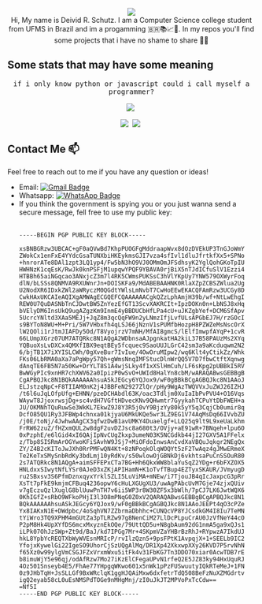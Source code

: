 <p align="center"> 
  <img src="https://media2.giphy.com/media/2IudUHdI075HL02Pkk/giphy.gif?cid=ecf05e47tscqps0m9i2jyfzz7ywzqrsx0z3wcrt5h4k7k5f5&ep=v1_gifs_search&rid=giphy.gif&ct=g"/><br
  <samp>Hi, My name is Deivid R. Schutz. I am a Computer Science college student from UFMS in Brazil and im a progamming 🇧🇷📚📈🔬. In my repos you'll find some projects that i have no shame to share 🤧🤧
 
## Some stats that may have some meaning
<p align="center">
    <p align="center">
        <samp> if i only know python or javascript could i call myself a programmer?
    <p/>   
          <p align="center">
            <img align="center" src="https://github-readme-stats.vercel.app/api/top-langs/?username=DeividReinkeSchiitz&size_weight=0.5&count_weight=0.5&hide_border=true&theme=transparent&hide=javascript,html&langs_count=8&layout=compact" > <img/>
          <p/>
   

<p/>

  
<p align="center">
 <img align="center" src="https://github-readme-streak-stats.herokuapp.com?user=DeividReinkeSchiitz&theme=transparent&hide_border=true" > <img/>
 <img align="center" src="https://github-readme-stats.vercel.app/api?username=DeividReinkeSchiitz&theme=transparent&show_icons=true&hide_border=true" > <img/>
<p/>

## Contact Me 📫
Feel free to reach out to me if you have any question or ideas!
- Email: [![Gmail Badge](https://img.shields.io/badge/-deividrs34@gmail.com-c14438?style=flat-square&logo=Gmail&logoColor=white&link=mailto:deividrs34@gmail.com)](mailto:deividrs34@gmail.com)
- Whatsapp: [![WhatsApp Badge](https://img.shields.io/badge/(66)%20996721039-25D366?style=flat-square&logo=Whatsapp&logoColor=white&link=https://wa.me/5566996721039?text=Hi)](https://wa.me/5566996721039?text=Hi)
- If you think the government is spying you or you just wanna send a secure message, fell free to use my public key: <br/><br/>
  ```
  -----BEGIN PGP PUBLIC KEY BLOCK-----

  xsBNBGRzw3UBCAC+gF0aQVwBd7KhpPUOGFgMddraapWvx8dOzDVEkUP3TnGJoWmY
  ZWokCx1enFxE4YYdcGsaTUNXbiHKEykmsGJI7vza4sfIvl1dluJfrtkfXx5+SPNo
  +hnrorATe8DAl1zpt3LQ1yp4/Fw5bN3hO9VJ0OMmOmJFSdhsyK2YglQohGKoTpIU
  HWHNzK1cqEsK/RwJk0knPSFjM1upqwYPQF9YBAVA0rjBiX5nTJdICfuSlV1Ezzi4
  HTBBh65aiNGqcao3ANxjcZ3m7l4RK5CWmsPUKSsC3hVlYKpUy7YNW579OXWyrFoq
  dlN/bLSSs8QNMVA9RXUWnrJn+DOISKFa9/MdABEBAAHNK0RlaXZpZCBSZWlua2Ug
  U2NodXR6IDxkZWl2aWRyczM0QGdtYWlsLmNvbT7CwHoEEwEKACQFAmRzw3UCGy8D
  CwkHAxUKCAIeAQIXgAMWAgECGQEFCQAAAAAACgkQZzLphAmjH39b/wf+NtLwEhgI
  REW0U7QuDASNbTnCJDwtBW5ZnYezEfGT13ScvXAKRCIt+IpzDOKn0n+LbNSJ8xHq
  bVElyDM6InsUkQ9ugAZgzKm9InmE4yBBDUCbHfLPa4cU+uJKZgbYef+DCM6SfApv
  5UcrcYNltd3XAa5MEJj+JqZ8m3qcQqFW9n2yLNmzIfjLvfULsAPGbEJ7H/rzGOcI
  s9BYToN8WU+M+Pri/5W7VHbxfh4qLSJ66jNznV1sPUMfbHozpH8PZWZeMsNscOrX
  lW2QOli1rJtmJIAFDy5Od/T8VyojrzV7mNH/MfAI8gmcS/lElfImwpfAYqP+1cvR
  66LUmpXGrz07UM7ATQRkc8N1AQgA2WDbnsaAJpgnkatHA2kiL37B58PAUzMs2XYq
  YQBuoXsLvDXCx4QMXfIBX9eqtBEy5fcquec9SaoUUJLGrC42sm3a9aKcduqwm2N2
  6/bjTB1X7iXYISLCWh/0gXveBur7IvIue/4OwOruMIpw2/wq6Klt4yCtikZz/Whk
  FKs06LbRMA0aXa7aPgWpy57Qh+gWmsNnqIMFStucDlnWrQQ5V7D7fbwCtftXqnwg
  dAnqTE6FB5N7a50Kw+DrYLT8S1A4wjSLky4f1xXSlHmCuh/LF6sKpg2pUBBkI5RV
  BwWGyPIc9xnHR7chXWV62a0IpizP0wSvO+UWId8HalYn8cbM/wARAQABwsGEBBgB
  CgAPBQJkc8N1BQkAAAAAAhsuASkJEGcy6YQJox9/wF0gBBkBCgAGBQJkc8N1AAoJ
  ELJstzqNpC+F8TIIAM0nK2j4JBBFeN2927ZlQr/pHy9WgAzTWQVVxJuZWJ26IZHJ
  /t6l6uJqLOfpUfg+EHNN/pzeDCHAbdl63K/oac3Tdljm0XuIaIbPvPVU4+O16Vqs
  WAywT8JjoxrwsjDg+sc4vdH7VGftHDvecKNv9QHwmtr7GyykahTCPuYtDbFWEH+a
  JU/OKMNhTQuRuwSe3WkKL7EkwZ9J8Y3R5j0vY9BjzYy80k5yY5q3CqjCb0umir8q
  DcfO85QU1Ry3JFBWp4chnxa01kjyaU6MkUKQe5wr3LZ9EG1V74AqMsDq66IVvbZU
  /j0E/toNj/4JwhwAAgCX3qfwzDwB1avUMKY4Duaelgf+LLQ25q9lt9L9xeUaLkhm
  FrRW62zuZ/fHZxmQUL2w8dgF2uvDZJsc8a680t3/OVjy+aE91wR+7BNqeh+lpu6O
  0xPzphE/e6lGid4xI6QAjIpNvCUgZkxp3umeN03K5NCGdkb44jI27GXV5A1FFelx
  z/Tbp8SISRmArOGYwoKFiSAvhW9JSj7+MiOFdoInwsAnCvdXaVBQuJqkgr2NEgQx
  ZY/Z4B2cKIToJwJXh0RrPMFwQN4Kt+8zNPoqkOlqWOQYt5zF2TwAqz4gJMwERmeX
  Te2KeTxSMySnbRdKy3bdLmj10yRdKv/s50wlowOjGBNkDj6vkhtsaPuCnSSOuR80
  2s7ATQRkc8N1AQgA+aimSFFEPxCTa7BG+Hh6QkxWW8blaYuSqZ2YDg+r6bFXZOX5
  HNLdxxSIwytNfLYSr0AJeD3xZKjAPIHamN+K1oTvfTBup4EZTyxSKAUR/JVmyugD
  ru2SBxsv3S6PfmDznxqyxYrklSZLI5LuViMA+mNEw/i7TjouJB4qIcJaxpcG3pRr
  XsTt7pFkE9kmjmCFBuq4236opwY6cHuLXGUgXU3/uwAgPAbcUvM7Gje74zjxQUiv
  v7gEczuQzlXuglG8blUuwPnTH7v6ii5WP3r8W30ZF5x3bWlh/7pCJ7LK6JwtWQX6
  0KhIGfZ+sRbO9WFkoPHjI3l3O8mPNqG0Z0xV2QARAQABwsGEBBgBCgAPBQJkc8N1
  BQkAAAAAAhsuASkJEGcy6YQJox9/wF0gBBkBCgAGBQJkc8N1AAoJEEPt4qO3cPZe
  Yx8IAKxN1E+DWdpbc/4oSqhVN7ZZbrmaDbhhc+CUNQcVP8YJCsdkGM4I8Iu7TeMN
  tYiWro3TQ9XPHM4mGUtZa3pTLRZw97g8NenCiM27LlDcPLpuCrAU0JzVfNeY44cO
  P2pM8Hk4UpXYfDS6mcxMxyznEkOQe/79UttQD5u+N8gbAum92dG1nmA5ga9xQJs1
  iLPk07OhJzSWp+Zt9d/BaJ/kd7IPGg7Mr+4SKpmVZaYHBrBzRhJ+RYpwzA7IkdUJ
  hkL8YpbYcREQTXbWyWVEsnMRIcP/rvIlzQzn5+9psFPtK1AvpqjX+1+SEELb9IC2
  YfojxKywelGi22IgeSO9UhorCjSzUQgAlMq/DR1Xp42XkxwpXXy26KVD7P5rvNhN
  f65Xz0w99ylgVmCSGJFZxVrxmWxu5itFk4v31FbKG7Tn3DDO70xiar0AcwTDB7rE
  b8imuWjY5e96qj/odAfRzw7Mo27iKzElCFegaUPvN1rfeQ2E5JZ83ky94HxUquRJ
  4Oz501Snseyb4E5/FhAe77YHpgqWKwo601x5nWk1pPzFUSwuutyIQkRTeMeJ+1FN
  0z9JHbTqH+JsSLLGf9BxWRclqK1ggHJQAiMxw6dxfetrTdQ508BeFzNuXZMGdrtv
  igQ2eyab58cL0uEsNMSPdTOGe9nMHgMnj/zI0uJkJT2MPVoPxTcCdw==
  =Nf5I
  -----END PGP PUBLIC KEY BLOCK-----
  ```
